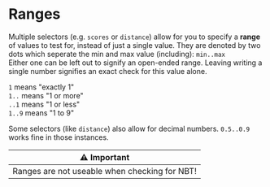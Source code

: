 # Ranges

Multiple selectors (e.g. `scores` or `distance`) allow for you to specify a **range** of values to test for, instead of just a single value. They are denoted by two dots which seperate the min and max value (including): `min..max`  
Either one can be left out to signify an open-ended range. Leaving writing a single number signifies an exact check for this value alone.

`1` means "exactly 1"  
`1..` means "1 or more"  
`..1` means "1 or less"  
`1..9` means "1 to 9"  

Some selectors (like `distance`) also allow for decimal numbers. `0.5..0.9` works fine in those instances.

| ⚠️ Important |
|--------------|
|Ranges are not useable when checking for NBT!|
